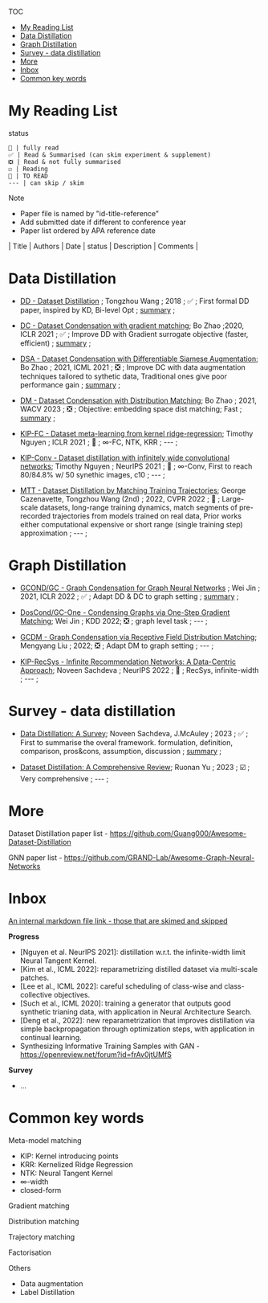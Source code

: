 TOC

- [My Reading List](#my-reading-list)
- [Data Distillation](#data-distillation)
- [Graph Distillation](#graph-distillation)
- [Survey - data distillation](#survey---data-distillation)
- [More](#more)
- [Inbox](#inbox)
- [Common key words](#common-key-words)
# My Reading List

status

    💯 | fully read  
    ✅ | Read & Summarised (can skim experiment & supplement)  
    ❎ | Read & not fully summarised    
    ☑️ | Reading  
    🔲 | TO READ  
    --- | can skip / skim

Note
- Paper file is named by "id-title-reference"
- Add submitted date if different to conference year
- Paper list ordered by APA reference date

| Title | Authors | Date | status | Description | Comments |


# Data Distillation

- [DD - Dataset Distillation]() ; Tongzhou Wang ; 2018 ; ✅ ; First formal DD paper, inspired by KD, Bi-level Opt ; [summary](DD%20-%20dataset%20distillation%20(Wang,%202018.11).md) ;
  
- [DC - Dataset Condensation with gradient matching](); Bo Zhao ;2020, ICLR 2021 ; ✅ ; Improve DD with Gradient surrogate objective (faster, efficient) ; [summary](DC%20-%20dataset%20condensation%20(Zhao,%202020.6).md) ;

- [DSA - Dataset Condensation with Differentiable Siamese Augmentation](); Bo Zhao ; 2021, ICML 2021 ; ❎ ; Improve DC with data augmentation techniques tailored to sythetic data, Traditional ones give poor performance gain ; [summary](DSA%20-%20data%20augmentation%20(Zhao,%202021).md) ; 

- [DM - Dataset Condensation with Distribution Matching]();  Bo Zhao ; 2021, WACV 2023  ; ❎ ; Objective: embedding space dist matching; Fast   ; [summary](DM%20-%20distribution%20matching%20(Zhao%20&%20Bilen,%202021.10).md) ;

- [KIP-FC - Dataset meta-learning from kernel ridge-regression](); Timothy Nguyen ; ICLR 2021 ; 🔲 ; $∞$-FC, NTK, KRR ; --- ;

- [KIP-Conv - Dataset distillation with infinitely wide convolutional networks](); Timothy Nguyen ; NeurIPS 2021 ; 🔲 ; $∞$-Conv, First to reach 80/84.8% w/ 50 synethic images, c10 ; --- ;

- [MTT - Dataset Distillation by Matching Training Trajectories](); George Cazenavette, Tongzhou Wang (2nd) ; 2022, CVPR 2022 ; 🔲 ; Large-scale datasets, long-range training dynamics, match segments of pre-recorded trajectories from models trained on real data, Prior works either computational expensive or short range (single training step) approximation ; --- ;

# Graph Distillation

- [GCOND/GC - Graph Condensation for Graph Neural Networks]() ; Wei Jin ; 2021, ICLR 2022  ; ✅ ; Adapt DD & DC to graph setting ; [summary](GCOND%20(Jin,%202021.10).md) ;
  
- [DosCond/GC-One - Condensing Graphs via One-Step Gradient Matching]();  Wei Jin ; KDD 2022; ❎ ; graph level task ; --- ;

- [GCDM - Graph Condensation via Receptive Field Distribution Matching](); Mengyang Liu ; 2022; ❎ ; Adapt DM to graph setting ; --- ;

- [KIP-RecSys - Infinite Recommendation Networks: A Data-Centric Approach](); Noveen Sachdeva ; NeurIPS 2022 ; 🔲 ; RecSys, infinite-width ; --- ;



# Survey - data distillation

- [Data Distillation: A Survey](); Noveen Sachdeva, J.McAuley ; 2023 ; ✅ ; First to summarise the overal framework. formulation, definition, comparison, pros&cons, assumption, discussion ; [summary](survey%20-%20Data%20Distillation%20(Sachdeva,%202023).md)  ;
  
- [Dataset Distillation: A Comprehensive Review](); Ruonan Yu ; 2023 ; ☑️ ; Very comprehensive ; --- ;


# More

Dataset Distillation paper list - https://github.com/Guang000/Awesome-Dataset-Distillation

GNN paper list - https://github.com/GRAND-Lab/Awesome-Graph-Neural-Networks

# Inbox

[An internal markdown file link - those that are skimed and skipped](misc/skim.md)

**Progress**

- [Nguyen et al. NeurIPS 2021]: distillation w.r.t. the infinite-width limit Neural Tangent Kernel.
- [Kim et al., ICML 2022]: reparametrizing distilled dataset via multi-scale patches.
- [Lee et al., ICML 2022]: careful scheduling of class-wise and class-collective objectives.
- [Such et al., ICML 2020]: training a generator that outputs good synthetic trianing data, with application in Neural Architecture Search.
- [Deng et al., 2022]: new reparametrization that improves distillation via simple backpropagation through optimization steps, with application in continual learning.
- Synthesizing Informative Training Samples with GAN - https://openreview.net/forum?id=frAv0jtUMfS

**Survey**

- ...


# Common key words

Meta-model matching
- KIP: Kernel introducing points
- KRR: Kernelized Ridge Regression
- NTK: Neural Tangent Kernel 
- $∞$-width
- closed-form

Gradient matching

Distribution matching

Trajectory matching

Factorisation

Others

- Data augmentation
- Label Distillation
